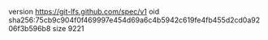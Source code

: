 version https://git-lfs.github.com/spec/v1
oid sha256:75cb9c904f0f469997e454d69a6c4b5942c619fe4fb455d2cd0a9206f3b596b8
size 9221
